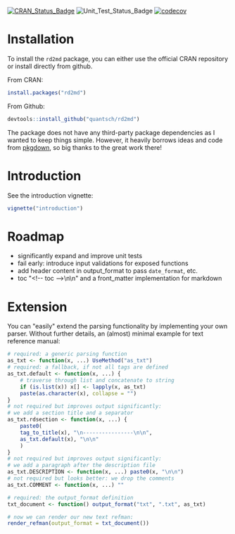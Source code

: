 [![CRAN_Status_Badge](http://www.r-pkg.org/badges/version/Rd2md)](https://cran.r-project.org/package=Rd2md)
![Unit_Test_Status_Badge](https://github.com/quantsch/Rd2md/actions/workflows/r-cmd-check.yaml/badge.svg?branch=master)
[![codecov](https://codecov.io/gh/quantsch/Rd2md/graph/badge.svg?token=0ZHTXDYG3T)](https://codecov.io/gh/quantsch/Rd2md)


# Installation

To install the `rd2md` package, you can either use the official CRAN repository
or install directly from github.

From CRAN:

```r
install.packages("rd2md")
```

From Github:

```r
devtools::install_github("quantsch/rd2md")
```

The package does not have any third-party package dependencies as I wanted
to keep things simple. However, it heavily borrows ideas and code from
[pkgdown](https://github.com/r-lib/pkgdown), so big thanks to the great
work there!

# Introduction

See the introduction vignette:

```r
vignette("introduction")
```


# Roadmap

* significantly expand and improve unit tests
* fail early: introduce input validations for exposed functions
* add header content in output_format to pass `date_format`, etc.
* toc "<\!-- toc -->\n\n" and a front_matter implementation for markdown

# Extension

You can "easily" extend the parsing functionality by implementing your own
parser. Without further details, an (almost) minimal example for text reference
manual:

```r
# required: a generic parsing function
as_txt <- function(x, ...) UseMethod("as_txt")
# required: a fallback, if not all tags are defined
as_txt.default <- function(x, ...) {
    # traverse through list and concatenate to string
    if (is.list(x)) x[] <- lapply(x, as_txt)
    paste(as.character(x), collapse = "")
}
# not required but improves output significantly:
# we add a section title and a separator
as_txt.rdsection <- function(x, ...) {
    paste0(
    tag_to_title(x), "\n----------------\n\n",
    as_txt.default(x), "\n\n"
    )
}
# not required but improves output significantly:
# we add a paragraph after the description file
as_txt.DESCRIPTION <- function(x, ...) paste0(x, "\n\n")
# not required but looks better: we drop the comments
as_txt.COMMENT <- function(x, ...) ""

# required: the output_format definition
txt_document <- function() output_format("txt", ".txt", as_txt)

# now we can render our new text refman:
render_refman(output_format = txt_document())
```
